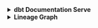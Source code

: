 <details>
<summary> <b>dbt Documentation Serve<b> </summary>

![dbt docs](https://github.com/devanisdwi/DataFellowship-DevanisDwiS/blob/main/PC4%20%20-%20Analytics%20Engineering%20(dbt)/capture/dbt_docs.jpg)

</details>

<details>
<summary> <b>Lineage Graph<b> </summary>

![lineage](https://github.com/devanisdwi/DataFellowship-DevanisDwiS/blob/main/PC4%20%20-%20Analytics%20Engineering%20(dbt)/capture/lineage_graph.jpg)

</details>
